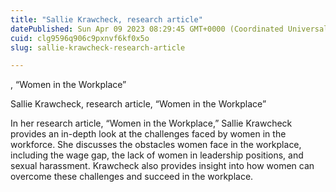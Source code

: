 ```yaml
---
title: "Sallie Krawcheck, research article"
datePublished: Sun Apr 09 2023 08:29:45 GMT+0000 (Coordinated Universal Time)
cuid: clg9596q906c9pxnvf6kf0x5o
slug: sallie-krawcheck-research-article

---
```


, “Women in the Workplace”

Sallie Krawcheck, research article, “Women in the Workplace”

In her research article, “Women in the Workplace,” Sallie Krawcheck provides an in-depth look at the challenges faced by women in the workforce. She discusses the obstacles women face in the workplace, including the wage gap, the lack of women in leadership positions, and sexual harassment. Krawcheck also provides insight into how women can overcome these challenges and succeed in the workplace.